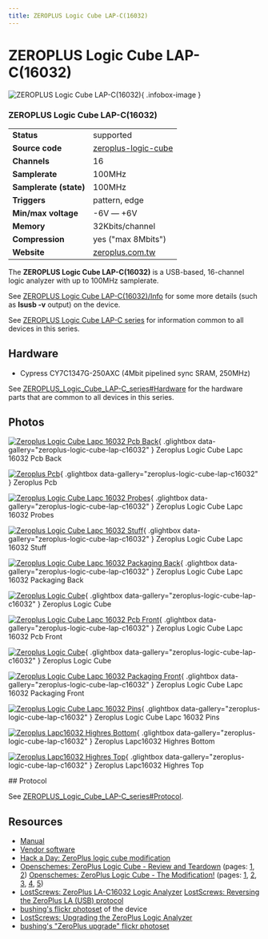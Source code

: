 ```yaml
---
title: ZEROPLUS Logic Cube LAP-C(16032)
---
```


# ZEROPLUS Logic Cube LAP-C(16032)

<div class="infobox" markdown>

![ZEROPLUS Logic Cube LAP-C(16032)](./img/Zeroplus_logic_cube_lapc_16032_pcb_back.jpg){ .infobox-image }

### ZEROPLUS Logic Cube LAP-C(16032)

| | |
|---|---|
| **Status** | supported |
| **Source code** | [zeroplus-logic-cube](https://github.com/OpenTraceLab/OpenTraceCapture/tree/main/src/hardware/zeroplus-logic-cube) |
| **Channels** | 16 |
| **Samplerate** | 100MHz |
| **Samplerate (state)** | 100MHz |
| **Triggers** | pattern, edge |
| **Min/max voltage** | -6V — +6V |
| **Memory** | 32Kbits/channel |
| **Compression** | yes ("max 8Mbits") |
| **Website** | [zeroplus.com.tw](http://www.zeroplus.com.tw/logic-analyzer_en/products.php?pdn=1&amp;product_id=253) |

</div>

The **ZEROPLUS Logic Cube LAP-C(16032)** is a USB-based, 16-channel logic analyzer with up to 100MHz samplerate.

See [ZEROPLUS Logic Cube LAP-C(16032)/Info](https://sigrok.org/wiki/ZEROPLUS_Logic_Cube_LAP-C(16032)/Info) for some more details (such as **lsusb -v** output) on the device.

See [ZEROPLUS Logic Cube LAP-C series](https://sigrok.org/wiki/ZEROPLUS_Logic_Cube_LAP-C_series) for information common to all devices in this series.

## Hardware
- Cypress CY7C1347G-250AXC (4Mbit pipelined sync SRAM, 250MHz)

See [ZEROPLUS_Logic_Cube_LAP-C_series#Hardware](https://sigrok.org/wiki/ZEROPLUS_Logic_Cube_LAP-C_series#Hardware) for the hardware parts that are common to all devices in this series.

## Photos

<div class="photo-grid" markdown>

[![Zeroplus Logic Cube Lapc 16032 Pcb Back](./img/Zeroplus_logic_cube_lapc_16032_pcb_back.jpg)](./img/Zeroplus_logic_cube_lapc_16032_pcb_back.jpg "Zeroplus Logic Cube Lapc 16032 Pcb Back"){ .glightbox data-gallery="zeroplus-logic-cube-lap-c16032" }
<span class="caption">Zeroplus Logic Cube Lapc 16032 Pcb Back</span>

[![Zeroplus Pcb](./img/Zeroplus-pcb.jpg)](./img/Zeroplus-pcb.jpg "Zeroplus Pcb"){ .glightbox data-gallery="zeroplus-logic-cube-lap-c16032" }
<span class="caption">Zeroplus Pcb</span>

[![Zeroplus Logic Cube Lapc 16032 Probes](./img/Zeroplus_logic_cube_lapc_16032_probes.jpg)](./img/Zeroplus_logic_cube_lapc_16032_probes.jpg "Zeroplus Logic Cube Lapc 16032 Probes"){ .glightbox data-gallery="zeroplus-logic-cube-lap-c16032" }
<span class="caption">Zeroplus Logic Cube Lapc 16032 Probes</span>

[![Zeroplus Logic Cube Lapc 16032 Stuff](./img/Zeroplus_logic_cube_lapc_16032_stuff.jpg)](./img/Zeroplus_logic_cube_lapc_16032_stuff.jpg "Zeroplus Logic Cube Lapc 16032 Stuff"){ .glightbox data-gallery="zeroplus-logic-cube-lap-c16032" }
<span class="caption">Zeroplus Logic Cube Lapc 16032 Stuff</span>

[![Zeroplus Logic Cube Lapc 16032 Packaging Back](./img/Zeroplus_logic_cube_lapc_16032_packaging_back.jpg)](./img/Zeroplus_logic_cube_lapc_16032_packaging_back.jpg "Zeroplus Logic Cube Lapc 16032 Packaging Back"){ .glightbox data-gallery="zeroplus-logic-cube-lap-c16032" }
<span class="caption">Zeroplus Logic Cube Lapc 16032 Packaging Back</span>

[![Zeroplus Logic Cube](./img/Zeroplus_Logic_Cube.jpg)](./img/Zeroplus_Logic_Cube.jpg "Zeroplus Logic Cube"){ .glightbox data-gallery="zeroplus-logic-cube-lap-c16032" }
<span class="caption">Zeroplus Logic Cube</span>

[![Zeroplus Logic Cube Lapc 16032 Pcb Front](./img/Zeroplus_logic_cube_lapc_16032_pcb_front.jpg)](./img/Zeroplus_logic_cube_lapc_16032_pcb_front.jpg "Zeroplus Logic Cube Lapc 16032 Pcb Front"){ .glightbox data-gallery="zeroplus-logic-cube-lap-c16032" }
<span class="caption">Zeroplus Logic Cube Lapc 16032 Pcb Front</span>

[![Zeroplus Logic Cube](./img/Zeroplus_Logic_Cube.jpg)](./img/Zeroplus_Logic_Cube.png "Zeroplus Logic Cube"){ .glightbox data-gallery="zeroplus-logic-cube-lap-c16032" }
<span class="caption">Zeroplus Logic Cube</span>

[![Zeroplus Logic Cube Lapc 16032 Packaging Front](./img/Zeroplus_logic_cube_lapc_16032_packaging_front.jpg)](./img/Zeroplus_logic_cube_lapc_16032_packaging_front.jpg "Zeroplus Logic Cube Lapc 16032 Packaging Front"){ .glightbox data-gallery="zeroplus-logic-cube-lap-c16032" }
<span class="caption">Zeroplus Logic Cube Lapc 16032 Packaging Front</span>

[![Zeroplus Logic Cube Lapc 16032 Pins](./img/Zeroplus_logic_cube_lapc_16032_pins.jpg)](./img/Zeroplus_logic_cube_lapc_16032_pins.jpg "Zeroplus Logic Cube Lapc 16032 Pins"){ .glightbox data-gallery="zeroplus-logic-cube-lap-c16032" }
<span class="caption">Zeroplus Logic Cube Lapc 16032 Pins</span>

[![Zeroplus Lapc16032 Highres Bottom](./img/Zeroplus_LAPC16032_highres_bottom.jpg)](./img/Zeroplus_LAPC16032_highres_bottom.jpg "Zeroplus Lapc16032 Highres Bottom"){ .glightbox data-gallery="zeroplus-logic-cube-lap-c16032" }
<span class="caption">Zeroplus Lapc16032 Highres Bottom</span>

[![Zeroplus Lapc16032 Highres Top](./img/Zeroplus_LAPC16032_highres_top.jpg)](./img/Zeroplus_LAPC16032_highres_top.jpg "Zeroplus Lapc16032 Highres Top"){ .glightbox data-gallery="zeroplus-logic-cube-lap-c16032" }
<span class="caption">Zeroplus Lapc16032 Highres Top</span>

</div>
## Protocol

See [ZEROPLUS_Logic_Cube_LAP-C_series#Protocol](https://sigrok.org/wiki/ZEROPLUS_Logic_Cube_LAP-C_series#Protocol).

## Resources
- [Manual](http://www.zeroplus.com.tw/software_download/lac_manual_Standard_V31202_en.zip)
- [Vendor software](http://www.zeroplus.com.tw/logic-analyzer_en/technical_support_search.php?model=LAP-C%2816032%29&class1=1)
- [Hack a Day: ZeroPlus logic cube modification](http://hackaday.com/2010/03/30/zeroplus-logic-cube-modification/)
- [Openschemes: ZeroPlus Logic Cube - Review and Teardown](http://www.openschemes.com/modules/wordpress/2010/03/23/zeroplus-logic-cube-review-and-teardown/) (pages: [1](http://www.openschemes.com/modules/wordpress/2010/03/23/zeroplus-logic-cube-review-and-teardown/), [2](http://www.openschemes.com/modules/wordpress/2010/03/23/zeroplus-logic-cube-review-and-teardown/2/))
[Openschemes: ZeroPlus Logic Cube - The Modification!](http://www.openschemes.com/modules/wordpress/2010/03/27/zeroplus-logic-cube-the-modification/) (pages: [1](http://www.openschemes.com/modules/wordpress/2010/03/27/zeroplus-logic-cube-the-modification/), [2](http://www.openschemes.com/modules/wordpress/2010/03/27/zeroplus-logic-cube-the-modification/2/), [3](http://www.openschemes.com/modules/wordpress/2010/03/27/zeroplus-logic-cube-the-modification/3/), [4](http://www.openschemes.com/modules/wordpress/2010/03/27/zeroplus-logic-cube-the-modification/4/), [5](http://www.openschemes.com/modules/wordpress/2010/03/27/zeroplus-logic-cube-the-modification/5/))
- [LostScrews: ZeroPlus LA-C16032 Logic Analyzer](http://lostscrews.com/viewtopic.php?f=8&t=8)
[LostScrews: Reversing the ZeroPlus LA (USB) protocol](http://lostscrews.com/viewtopic.php?f=10&t=33)
- [bushing's flickr photoset](http://www.flickr.com/photos/bushing/sets/72157622677006648/) of the device
- [LostScrews: Upgrading the ZeroPlus Logic Analyzer](http://lostscrews.com/viewtopic.php?f=16&t=84)
- [bushing's "ZeroPlus upgrade" flickr photoset](http://www.flickr.com/photos/bushing/sets/72157623474049085/)

